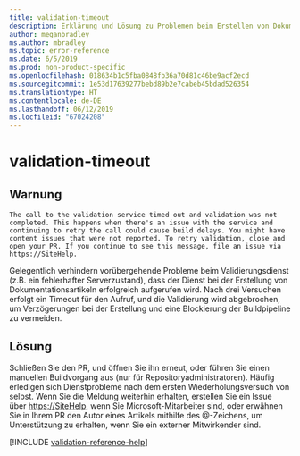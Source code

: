 ```yaml
---
title: validation-timeout
description: Erklärung und Lösung zu Problemen beim Erstellen von Dokumentationsartikeln – validation-timeout
author: meganbradley
ms.author: mbradley
ms.topic: error-reference
ms.date: 6/5/2019
ms.prod: non-product-specific
ms.openlocfilehash: 018634b1c5fba0848fb36a70d81c46be9acf2ecd
ms.sourcegitcommit: 1e53d17639277bebd89b2e7cabeb45bdad526354
ms.translationtype: HT
ms.contentlocale: de-DE
ms.lasthandoff: 06/12/2019
ms.locfileid: "67024208"
---
```

# <a name="validation-timeout"></a>validation-timeout

## <a name="warning"></a>Warnung

`The call to the validation service timed out and validation was not completed. This happens when there's an issue with the service and continuing to retry the call could cause build delays. You might have content issues that were not reported. To retry validation, close and open your PR. If you continue to see this message, file an issue via https://SiteHelp.`

Gelegentlich verhindern vorübergehende Probleme beim Validierungsdienst (z.B. ein fehlerhafter Serverzustand), dass der Dienst bei der Erstellung von Dokumentationsartikeln erfolgreich aufgerufen wird. Nach drei Versuchen erfolgt ein Timeout für den Aufruf, und die Validierung wird abgebrochen, um Verzögerungen bei der Erstellung und eine Blockierung der Buildpipeline zu vermeiden.

## <a name="resolution"></a>Lösung

Schließen Sie den PR, und öffnen Sie ihn erneut, oder führen Sie einen manuellen Buildvorgang aus (nur für Repositoryadministratoren). Häufig erledigen sich Dienstprobleme nach dem ersten Wiederholungsversuch von selbst. Wenn Sie die Meldung weiterhin erhalten, erstellen Sie ein Issue über [https://SiteHelp](https://SiteHelp), wenn Sie Microsoft-Mitarbeiter sind, oder erwähnen Sie in Ihrem PR den Autor eines Artikels mithilfe des @-Zeichens, um Unterstützung zu erhalten, wenn Sie ein externer Mitwirkender sind.

<!--make sure to add this file to your includes folder and verify the path-->
[!INCLUDE [validation-reference-help](includes/validation-reference-help.md)]
